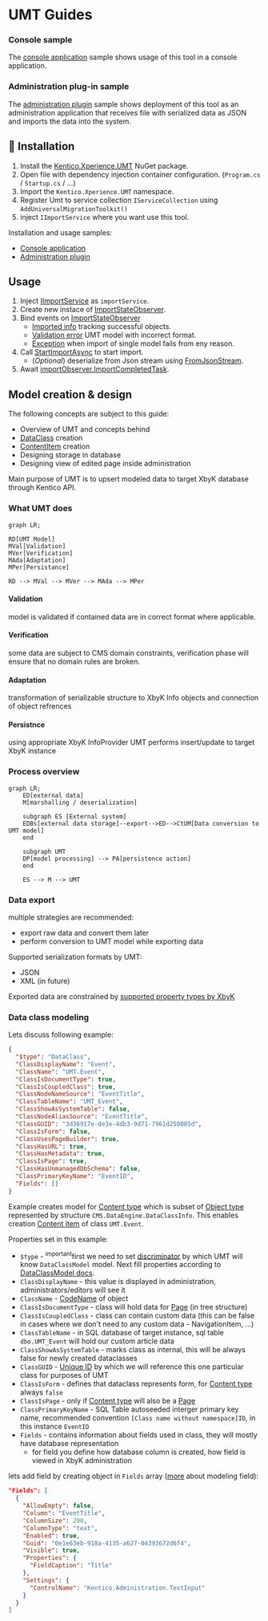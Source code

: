 # UMT Guides

### Console sample

The [console application](../examples/Kentico.Xperience.UMT.Example.Console/README.md) sample shows usage of this tool in a console application.

### Administration plug-in sample

The [administration plugin](../examples/Kentico.Xperience.UMT.Example.AdminApp/README.md) sample shows deployment of this tool as an administration application that receives file with serialized data as JSON and imports the data into the system.

## 🚀 Installation

1. Install the [Kentico.Xperience.UMT](https://www.nuget.org/packages/Kentico.Xperience.UMT) NuGet package.
2. Open file with dependency injection container configuration. (`Program.cs` / `Startup.cs` / ...)
3. Import the `Kentico.Xperience.UMT` namespace.
4. Register Umt to service collection `IServiceCollection` using `AddUniversalMigrationToolkit()`
5. inject `IImportService` where you want use this tool.

Installation and usage samples:

- [Console application](../examples/Kentico.Xperience.UMT.Example.Console/)
- [Administration plugin](../examples/Kentico.Xperience.UMT.Example.AdminApp/)

## Usage

1. Inject [IImportService](Class/IImportService.md) as `importService`.
2. Create new instace of [ImportStateObserver](Class/ImportStateObserver.md).
3. Bind events on [ImportStateObserver](Class/ImportStateObserver.md)
   - [Imported info](Class/ImportStateObserver.md#importedinfo) tracking successful objects.
   - [Validation error](Class/ImportStateObserver.md#validationerror) UMT model with incorrect format.
   - [Exception](Class/ImportStateObserver.md#exception) when import of single model fails from eny reason.
4. Call [StartImportAsync](Class/IImportService.md#startimportasync) to start import.
   - (_Optional_) deserialize from Json stream using [FromJsonStream](Class/IImportService.md#fromjsonstream).
5. Await [importObserver.ImportCompletedTask](Class/ImportStateObserver.md#importcompletedtask).

## Model creation & design

The following concepts are subject to this guide:

- Overview of UMT and concepts behind
- [DataClass](./Model/DataClassModel.md) creation
- [ContentItem](./Model/ContentItemModel.md) creation
- Designing storage in database
- Designing view of edited page inside administration

Main purpose of UMT is to upsert modeled data to target XbyK database through Kentico API.

### What UMT does

```mermaid
graph LR;

RD[UMT Model]
MVal[Validation]
MVer[Verification]
MAda[Adaptation]
MPer[Persistance]

RD --> MVal --> MVer --> MAda --> MPer

```

#### Validation

model is validated if contained data are in correct format where applicable.

#### Verification

some data are subject to CMS domain constraints, verification phase will ensure that no domain rules are broken.

#### Adaptation

transformation of serializable structure to XbyK Info objects and connection of object refrences

#### Persistnce

using appropriate XbyK InfoProvider UMT performs insert/update to target XbyK instance

### Process overview

```mermaid
graph LR;
    ED[external data]
    M[marshalling / deserialization]

    subgraph ES [External system]
    EDBs[external data storage]--export-->ED-->CtUM[Data conversion to UMT model]
    end

    subgraph UMT
    DP[model processing] --> PA[persistence action]
    end

    ES --> M --> UMT
```

### Data export

multiple strategies are recommended:

- export raw data and convert them later
- perform conversion to UMT model while exporting data

Supported serialization formats by UMT:

- JSON
- XML (in future)

Exported data are constrained by [supported property types by XbyK](./Enums/ColumnType.md)

### Data class modeling

Lets discuss following example:

```json
{
  "$type": "DataClass",
  "ClassDisplayName": "Event",
  "ClassName": "UMT.Event",
  "ClassIsDocumentType": true,
  "ClassIsCoupledClass": true,
  "ClassNodeNameSource": "EventTitle",
  "ClassTableName": "UMT_Event",
  "ClassShowAsSystemTable": false,
  "ClassNodeAliasSource": "EventTitle",
  "ClassGUID": "3d36917e-de3e-4db3-9d71-7961d250085d",
  "ClassIsForm": false,
  "ClassUsesPageBuilder": true,
  "ClassHasURL": true,
  "ClassHasMetadata": true,
  "ClassIsPage": true,
  "ClassHasUnmanagedDbSchema": false,
  "ClassPrimaryKeyName": "EventID",
  "Fields": []
}
```

Example creates model for [Content type](https://docs.xperience.io/xp/developers-and-admins/development/content-types) which is subset of [Object type](https://docs.xperience.io/xp/developers-and-admins/customization/object-types) represented by structure `CMS.DataEngine.DataClassInfo`.
This enables creation [Content item](./References.md#content_item) of class `UMT.Event`.

Properties set in this example:

- `$type` - <sup>important</sup>first we need to set [discriminator](./UmtModel.md#discriminator) by which UMT will know `DataClassModel` model. Next fill properties according to [DataClassModel docs](./Model/DataClassModel.md).
- `ClassDisplayName` - this value is displayed in administration, administrators/editors will see it
- `ClassName` - [CodeName](./References.md#code_name) of object
- `ClassIsDocumentType` - class will hold data for [Page](./References.md#page) (in tree structure)
- `ClassIsCoupledClass` - class can contain custom data (this can be false in cases where we don't need to any custom data - NavigationItem, ...)
- `ClassTableName` - in SQL database of target instance, sql table `dbo.UMT_Event` will hold our custom article data
- `ClassShowAsSystemTable` - marks class as internal, this will be always false for newly created dataclasses
- `ClassGUID` - [Unique ID](./UmtModel.md#uniqueid) by which we will reference this one particular class for purposes of UMT
- `ClassIsForm` - defines that dataclass represents form, for [Content type](https://docs.xperience.io/xp/developers-and-admins/development/content-types) always `false`
- `ClassIsPage` - only if [Content type](https://docs.xperience.io/xp/developers-and-admins/development/content-types) will also be a [Page](./References.md#page)
- `ClassPrimaryKeyName` - SQL Table autoseeded interger primary key name, recommended convention `[Class name without namespace]ID`, in this instance `EventID`
- `Fields` - contains information about fields used in class, they will mostly have database representation
  - for field you define how database column is created, how field is viewed in XbyK administration

lets add field by creating object in `Fields` array ([more](./Model/DataClassModel.md#formfield) about modeling field):

```json
"Fields": [
  {
    "AllowEmpty": false,
    "Column": "EventTitle",
    "ColumnSize": 200,
    "ColumnType": "text",
    "Enabled": true,
    "Guid": "0e1e63eb-918a-4135-a627-04393672d6f4",
    "Visible": true,
    "Properties": {
      "FieldCaption": "Title"
    },
    "Settings": {
      "ControlName": "Kentico.Administration.TextInput"
    }
  }
]

```

